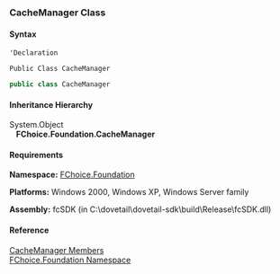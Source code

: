 ﻿### CacheManager Class

#### Syntax

```vbnet
'Declaration

Public Class CacheManager 
```

```csharp
public class CacheManager
```

#### Inheritance Hierarchy

System.Object  
   **FChoice.Foundation.CacheManager**  

#### Requirements

**Namespace:** [FChoice.Foundation](fcSDK~FChoice.Foundation_namespace.md)

**Platforms:** Windows 2000, Windows XP, Windows Server family

**Assembly:** fcSDK (in C:\\dovetail\\dovetail-sdk\\build\\Release\\fcSDK.dll)

#### Reference

[CacheManager Members](fcSDK~FChoice.Foundation.CacheManager_members.md)  
[FChoice.Foundation Namespace](fcSDK~FChoice.Foundation_namespace.md)